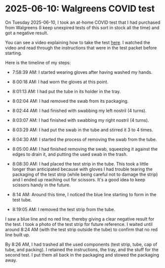 # 2025-06-10: Walgreens COVID test

On Tuesday 2025-06-10, I took an at-home COVID test that I had
purchased from Walgreens (I keep unexpired tests of this sort in stock
all the time) and got a negative result.

You can see a video explaining how to take the test
[here](https://www.youtube.com/watch?v=WysIeHFQHO4). I watched the
video and read through the instructions that were in the test packet
before starting.

Here is the timeline of my steps:

* 7:58:39 AM: I started wearing gloves after having washed my hands.

* 8:00:18 AM: I had worn the gloves at this point.

* 8:01:13 AM: I had put the tube in its holder in the tray.

* 8:02:04 AM: I had removed the swab from its packaging.

* 8:02:44 AM: I had finished with swabbing my left nostril (4 turns).

* 8:03:07 AM: I had finished with swabbing my right nostril (4 turns).

* 8:03:29 AM: I had put the swab in the tube and stirred it 3 to 4 times.

* 8:04:30 AM: I started the process of removing the swab from the tube.

* 8:05:00 AM: I had finished removing the swab, squeezing it against
  the edges to drain it, and putting the used swab in the trash.

* 8:08:30 AM: I had placed the test strip in the tube. This took a
  little longer than anticipated because with gloves I had trouble
  tearing the packaging of the test strip (while being careful not to
  damage the strip) and I ended up reaching out for scissors. It's a
  good idea to keep scissors handy in the future.

* 8:14 AM: Around this time, I noticed the blue line starting to form in the test tube.

* 8:19:05 AM: I removed the test strip from the tube.

I saw a blue line and no red line, thereby giving a clear negative
result for the test. I took a photo of the test strip for future
reference. I waited until around 8:24 AM (with the test strip outside
the tube) to confirm that no red line built up.

By 8:26 AM, I had trashed all the used components (test strip, tube,
cap of tube, and packing). I retained the instructions, the tray, and
the stuff for the second test. I put them all back in the packaging
and stowed the packaging away.
